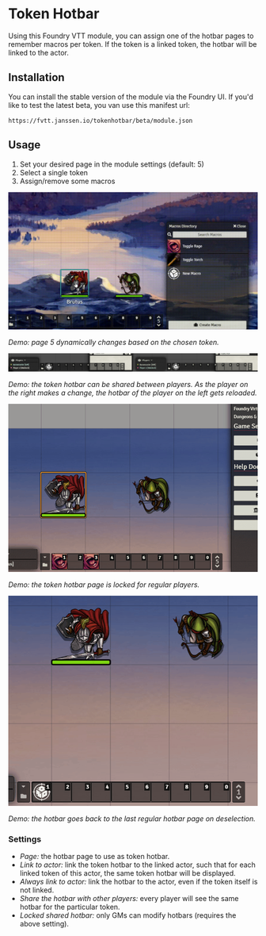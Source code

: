 # Token Hotbar
Using this Foundry VTT module, you can assign one of the hotbar pages to remember macros per token.
If the token is a linked token, the hotbar will be linked to the actor.

## Installation
You can install the stable version of the module via the Foundry UI.
If you'd like to test the latest beta, you van use this manifest url:

```
https://fvtt.janssen.io/tokenhotbar/beta/module.json
```

## Usage
1. Set your desired page in the module settings (default: 5)
2. Select a single token
3. Assign/remove some macros

<p style:"text-align:center">

![Demo](./img/thb-basics.gif)

_Demo: page 5 dynamically changes based on the chosen token._

![Demo](./img/thb-shared.gif)

_Demo: the token hotbar can be shared between players. As the player on the right makes a change, the hotbar of the player on the left gets reloaded._

![Demo](./img/thb-locked.gif)

_Demo: the token hotbar page is locked for regular players._

![Demo](./img/thb-go-back-to-active.gif)

_Demo: the hotbar goes back to the last regular hotbar page on deselection._

</p>

### Settings
* *Page:* the hotbar page to use as token hotbar.
* *Link to actor:* link the token hotbar to the linked actor, such that for each linked token of this actor, the same token hotbar will be displayed.
* *Always link to actor:* link the hotbar to the actor, even if the token itself is not linked.
* *Share the hotbar with other players:* every player will see the same hotbar for the particular token.
* *Locked shared hotbar:* only GMs can modify hotbars (requires the above setting).
